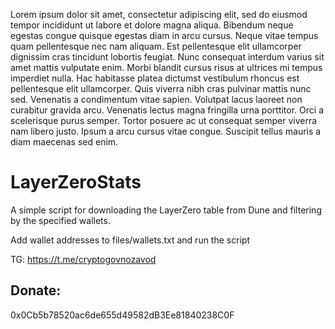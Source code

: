 Lorem ipsum dolor sit amet, consectetur adipiscing elit, sed do eiusmod tempor incididunt ut labore et dolore magna aliqua. Bibendum neque egestas congue quisque egestas diam in arcu cursus. Neque vitae tempus quam pellentesque nec nam aliquam. Est pellentesque elit ullamcorper dignissim cras tincidunt lobortis feugiat. Nunc consequat interdum varius sit amet mattis vulputate enim. Morbi blandit cursus risus at ultrices mi tempus imperdiet nulla. Hac habitasse platea dictumst vestibulum rhoncus est pellentesque elit ullamcorper. Quis viverra nibh cras pulvinar mattis nunc sed. Venenatis a condimentum vitae sapien. Volutpat lacus laoreet non curabitur gravida arcu. Venenatis lectus magna fringilla urna porttitor. Orci a scelerisque purus semper. Tortor posuere ac ut consequat semper viverra nam libero justo. Ipsum a arcu cursus vitae congue. Suscipit tellus mauris a diam maecenas sed enim.


# LayerZeroStats
A simple script for downloading the LayerZero table from Dune and filtering by the specified wallets. 

Add wallet addresses to files/wallets.txt and run the script

TG: https://t.me/cryptogovnozavod

## **Donate:**
0x0Cb5b78520ac6de655d49582dB3Ee81840238C0F
